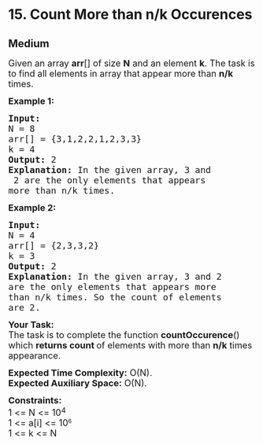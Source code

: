 # 15. Count More than n/k Occurences
## Medium 
<div class="problem-statement">
                <p></p><p><span style="font-size:18px">Given an array <strong>arr</strong>[] of size <strong>N</strong> and an element <strong>k</strong>. The task is to find all elements in array that appear more than <strong>n/k</strong> times.</span></p>

<p><span style="font-size:18px"><strong>Example 1:</strong></span></p>

<pre><span style="font-size:18px"><strong>Input:
</strong>N = 8
arr[] = {3,1,2,2,1,2,3,3}
k = 4
<strong>Output: </strong>2<strong>
Explanation: </strong>In the given array, 3 and
 2 are the only elements that appears 
more than n/k times.</span>
</pre>

<p><span style="font-size:18px"><strong>Example 2:</strong></span></p>

<pre><span style="font-size:18px"><strong>Input:
</strong>N = 4
arr[] = {2,3,3,2}
k = 3
<strong>Output: </strong>2<strong>
Explanation: </strong>In the given array, 3 and 2 
are the only elements that appears more 
than n/k times. So the count of elements 
are 2.</span></pre>

<p><span style="font-size:18px"><strong>Your Task:</strong><br>
The task is to complete the function <strong>countOccurence</strong>() which <strong>returns count </strong>of elements with more than <strong>n/k</strong> times appearance.</span></p>

<p><span style="font-size:18px"><strong>Expected Time Complexity:</strong>&nbsp;O(N).<br>
<strong>Expected Auxiliary Space:</strong>&nbsp;O(N).</span></p>

<p><span style="font-size:18px"><strong>Constraints:</strong><br>
1 &lt;= N &lt;= 10</span><sup><span style="font-size:15px">4</span></sup><br>
<span style="font-size:18px">1 &lt;= a[i] &lt;= 10</span><sup>6</sup><br>
<span style="font-size:18px">1 &lt;= k &lt;= N</span></p>

<p>&nbsp;</p>
 <p></p>
            </div>